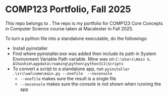# COMP123 Portfolio, Fall 2025

This repo belongs to <Student Name>. The repo is my portfolio for COMP123 Core Concepts in Computer Science course taken at Macalester in Fall 2025. 

To turn a python file into a standalone executable, do the followings:

- Install pyinstaller
- Find where pyinstaller.exe was added then include its path in System Environment Variable Path variable.  Mine was on `C:\Users\Amin G. Alhashim\appdata\roaming\python\python311\Scripts`
- To convert a script to a standalone app, run `pyinstaller .\src\welcome\main.py --onefile  --noconsole`
  - `--onefile` makes sure the result is a single file
  - `--noconsole` makes sure the console is not shown when running the app
